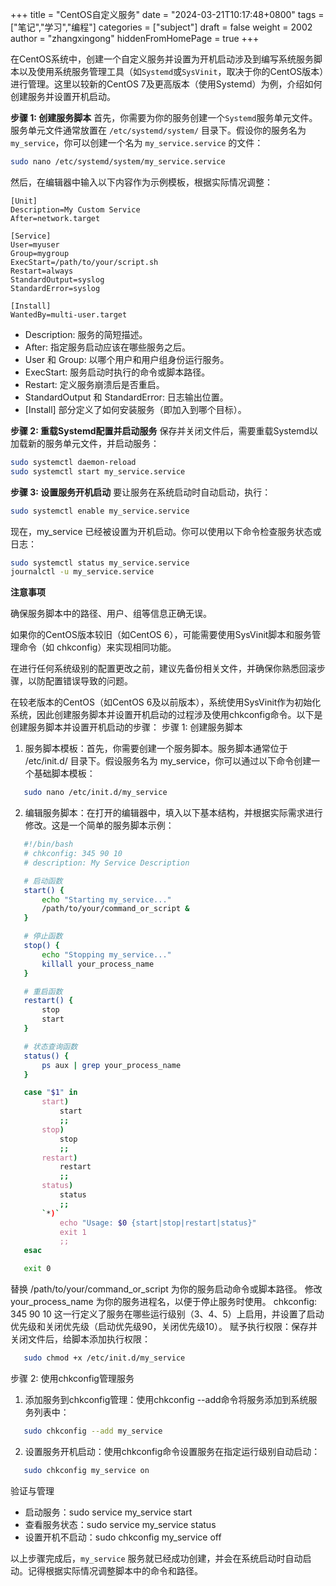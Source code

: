+++
title = "CentOS自定义服务"
date = "2024-03-21T10:17:48+0800"
tags = ["笔记","学习","编程"]
categories = ["subject"]
draft = false
weight = 2002
author = "zhangxingong"
hiddenFromHomePage = true
+++

在CentOS系统中，创建一个自定义服务并设置为开机启动涉及到编写系统服务脚本以及使用系统服务管理工具（如`Systemd`或`SysVinit`，取决于你的CentOS版本）进行管理。这里以较新的CentOS 7及更高版本（使用Systemd）为例，介绍如何创建服务并设置开机启动。

**步骤 1: 创建服务脚本**
首先，你需要为你的服务创建一个`Systemd`服务单元文件。服务单元文件通常放置在 `/etc/systemd/system/` 目录下。假设你的服务名为 `my_service`，你可以创建一个名为 `my_service.service` 的文件：
```bash
sudo nano /etc/systemd/system/my_service.service
```

然后，在编辑器中输入以下内容作为示例模板，根据实际情况调整：
```init
[Unit]
Description=My Custom Service
After=network.target

[Service]
User=myuser
Group=mygroup
ExecStart=/path/to/your/script.sh
Restart=always
StandardOutput=syslog
StandardError=syslog

[Install]
WantedBy=multi-user.target
```
* Description: 服务的简短描述。
* After: 指定服务启动应该在哪些服务之后。
* User 和 Group: 以哪个用户和用户组身份运行服务。
* ExecStart: 服务启动时执行的命令或脚本路径。
* Restart: 定义服务崩溃后是否重启。
* StandardOutput 和 StandardError: 日志输出位置。
* [Install] 部分定义了如何安装服务（即加入到哪个目标）。

**步骤 2: 重载Systemd配置并启动服务**
保存并关闭文件后，需要重载Systemd以加载新的服务单元文件，并启动服务：
```bash
sudo systemctl daemon-reload
sudo systemctl start my_service.service
```
**步骤 3: 设置服务开机启动**
要让服务在系统启动时自动启动，执行：
```bash
sudo systemctl enable my_service.service
```
现在，my_service 已经被设置为开机启动。你可以使用以下命令检查服务状态或日志：

```bash
sudo systemctl status my_service.service
journalctl -u my_service.service

```
**注意事项**

确保服务脚本中的路径、用户、组等信息正确无误。

如果你的CentOS版本较旧（如CentOS 6），可能需要使用SysVinit脚本和服务管理命令（如 chkconfig）来实现相同功能。

在进行任何系统级别的配置更改之前，建议先备份相关文件，并确保你熟悉回滚步骤，以防配置错误导致的问题。

在较老版本的CentOS（如CentOS 6及以前版本），系统使用SysVinit作为初始化系统，因此创建服务脚本并设置开机启动的过程涉及使用chkconfig命令。以下是创建服务脚本并设置开机启动的步骤：
步骤 1: 创建服务脚本
1. 服务脚本模板：首先，你需要创建一个服务脚本。服务脚本通常位于 /etc/init.d/ 目录下。假设服务名为 my_service，你可以通过以下命令创建一个基础脚本模板：

```bash
   sudo nano /etc/init.d/my_service
```

2. 编辑服务脚本：在打开的编辑器中，填入以下基本结构，并根据实际需求进行修改。这是一个简单的服务脚本示例：

```bash
   #!/bin/bash
   # chkconfig: 345 90 10
   # description: My Service Description

   # 启动函数
   start() {
       echo "Starting my_service..."
       /path/to/your/command_or_script &
   }

   # 停止函数
   stop() {
       echo "Stopping my_service..."
       killall your_process_name
   }

   # 重启函数
   restart() {
       stop
       start
   }

   # 状态查询函数
   status() {
       ps aux | grep your_process_name
   }

   case "$1" in
       start)
           start
           ;;
       stop)
           stop
           ;;
       restart)
           restart
           ;;
       status)
           status
           ;;
       `*)`
           echo "Usage: $0 {start|stop|restart|status}"
           exit 1
           ;;
   esac

   exit 0
   ```
替换 /path/to/your/command_or_script 为你的服务启动命令或脚本路径。
修改 your_process_name 为你的服务进程名，以便于停止服务时使用。
chkconfig: 345 90 10 这一行定义了服务在哪些运行级别（3、4、5）上启用，并设置了启动优先级和关闭优先级（启动优先级90，关闭优先级10）。
赋予执行权限：保存并关闭文件后，给脚本添加执行权限：

```bash
   sudo chmod +x /etc/init.d/my_service
```

步骤 2: 使用chkconfig管理服务
1. 添加服务到chkconfig管理：使用chkconfig --add命令将服务添加到系统服务列表中：

```bash
   sudo chkconfig --add my_service
```

2. 设置服务开机启动：使用chkconfig命令设置服务在指定运行级别自动启动：

```bash
   sudo chkconfig my_service on
```

验证与管理

* 启动服务：sudo service my_service start
* 查看服务状态：sudo service my_service status
* 设置开机不启动：sudo chkconfig my_service off

以上步骤完成后，`my_service` 服务就已经成功创建，并会在系统启动时自动启动。记得根据实际情况调整脚本中的命令和路径。
